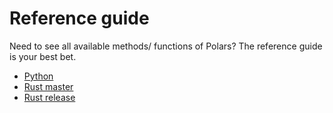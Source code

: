 # Reference guide

Need to see all available methods/ functions of Polars? The reference guide is your best bet.

* [Python](https://ritchie46.github.io/polars/python/polars/index.html)
* [Rust master](https://ritchie46.github.io/polars/polars/index.html)
* [Rust release](https://docs.rs/polars/)
